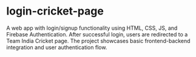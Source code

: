 # login-cricket-page
A web app with login/signup functionality using HTML, CSS, JS, and Firebase Authentication. After successful login, users are redirected to a Team India Cricket page. The project showcases basic frontend-backend integration and user authentication flow.
